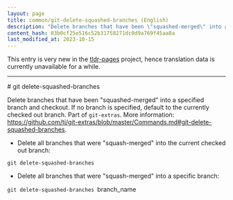 ```yaml
---
layout: page
title: common/git-delete-squashed-branches (English)
description: "Delete branches that have been \"squashed-merged\" into a specified branch and checkout. If no branch is specified, default to the currently checked out branch."
content_hash: 03b0cf25e516c52b31758271dc0d9a769f45aa8a
last_modified_at: 2023-10-15
---
```


This entry is very new in the [tldr-pages](https://github.com/tldr-pages/tldr) project, hence translation data is currently unavailable for a while.

<hr># git delete-squashed-branches

Delete branches that have been "squashed-merged" into a specified branch and checkout. If no branch is specified, default to the currently checked out branch.
Part of `git-extras`.
More information: <https://github.com/tj/git-extras/blob/master/Commands.md#git-delete-squashed-branches>.

- Delete all branches that were "squash-merged" into the current checked out branch:

`git delete-squashed-branches`

- Delete all branches that were "squash-merged" into a specific branch:

`git delete-squashed-branches `<span class="tldr-var badge badge-pill bg-dark-lm bg-white-dm text-white-lm text-dark-dm font-weight-bold">branch_name</span>
